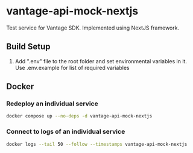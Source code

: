 # vantage-api-mock-nextjs

Test service for Vantage SDK. Implemented using NextJS framework.

## Build Setup

1. Add ".env" file to the root folder and set environmental variables in it. Use .env.example for list of required variables

## Docker

### Redeploy an individual service

```bash
docker compose up --no-deps -d vantage-api-mock-nextjs
```

### Connect to logs of an individual service

```bash
docker logs --tail 50 --follow --timestamps vantage-api-mock-nextjs
```
